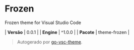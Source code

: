 # Frozen

Frozen theme for Visual Studio Code

| **Versão** | 0.0.1 |
| **Engine** | ^1.0.0 |
| **Pacote** | theme-frozen |

> Autogerado por [go-vsc-theme](https://github.com/natalbu/go-vsc-theme).
